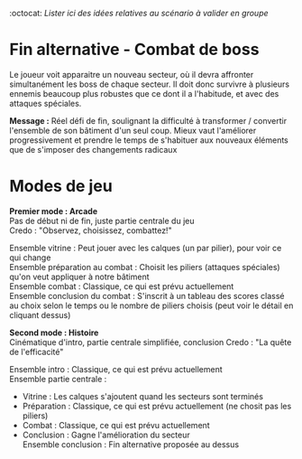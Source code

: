 :octocat: *Lister ici des idées relatives au scénario à valider en groupe*

# Fin alternative - Combat de boss

Le joueur voit apparaitre un nouveau secteur, où il devra affronter simultanément les boss de chaque secteur. Il doit donc survivre à plusieurs ennemis beaucoup plus robustes que ce dont il a l'habitude, et avec des attaques spéciales. 

**Message :** Réel défi de fin, soulignant la difficulté à transformer / convertir l'ensemble de son bâtiment d'un seul coup. Mieux vaut l'améliorer progressivement et prendre le temps de s'habituer aux nouveaux éléments que de s'imposer des changements radicaux


# Modes de jeu

**Premier mode : Arcade**  
Pas de début ni de fin, juste partie centrale du jeu  
Credo : "Observez, choisissez, combattez!"

Ensemble vitrine : Peut jouer avec les calques (un par pilier), pour voir ce qui change  
Ensemble préparation au combat : Choisit les piliers (attaques spéciales) qu'on veut appliquer à notre bâtiment  
Ensemble combat : Classique, ce qui est prévu actuellement  
Ensemble conclusion du combat : S'inscrit à un tableau des scores classé au choix selon le temps ou le nombre de piliers choisis (peut voir le détail en cliquant dessus)

**Second mode : Histoire**  
Cinématique d'intro, partie centrale simplifiée, conclusion
Credo : "La quête de l'efficacité"

Ensemble intro : Classique, ce qui est prévu actuellement  
Ensemble partie centrale :  
- Vitrine : Les calques s'ajoutent quand les secteurs sont terminés  
- Préparation : Classique, ce qui est prévu actuellement  (ne chosit pas les piliers)  
- Combat : Classique, ce qui est prévu actuellement  
- Conclusion : Gagne l'amélioration du secteur  
Ensemble conclusion : Fin alternative proposée au dessus
